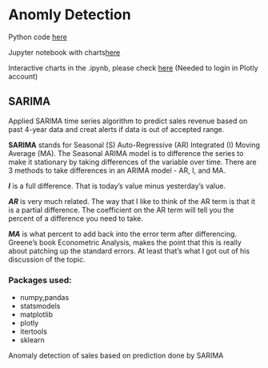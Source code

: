 # Anomly Detection

Python code [here](https://github.com/RuoyunCarina-D/Anomly-Detection-SARIMA/blob/master/SARIMA.py)

Jupyter notebook with charts[here](https://github.com/RuoyunCarina-D/Anomly-Detection-SARIMA/blob/master/SARIMA%20.ipynb)

Interactive charts in the .ipynb, please check [here](http://nbviewer.jupyter.org/github/RuoyunCarina-D/Anomly-Detection-SARIMA/blob/master/interactive%20source.ipynb) (Needed to login in Plotly account)



## SARIMA

Applied SARIMA time series algorithm to predict sales revenue based on past 4-year data and creat alerts if data is out of accepted range.

**SARIMA** stands for Seasonal (S) Auto-Regressive (AR) Integrated (I) Moving Average (MA). The Seasonal ARIMA model is to difference the series to make it stationary by taking differences of the variable over time. There are 3 methods to take differences in an ARIMA model - AR, I, and MA. 


**_I_** is a full difference. That is today’s value minus yesterday’s value.

**_AR_** is very much related. The way that I like to think of the AR term is that it is a partial difference. The coefficient on the AR term will tell you the percent of a difference you need to take. 

**_MA_** is what percent to add back into the error term after differencing. Greene’s book Econometric Analysis, makes the point that this is really about patching up the standard errors. At least that’s what I got out of his discussion of the topic.

### Packages used: 
* numpy,pandas
* statsmodels
* matplotlib
* plotly
* itertools
* sklearn



Anomaly detection of sales based on prediction done by SARIMA
